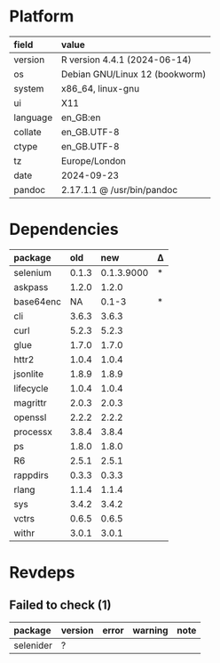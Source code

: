 # Platform

|field    |value                          |
|:--------|:------------------------------|
|version  |R version 4.4.1 (2024-06-14)   |
|os       |Debian GNU/Linux 12 (bookworm) |
|system   |x86_64, linux-gnu              |
|ui       |X11                            |
|language |en_GB:en                       |
|collate  |en_GB.UTF-8                    |
|ctype    |en_GB.UTF-8                    |
|tz       |Europe/London                  |
|date     |2024-09-23                     |
|pandoc   |2.17.1.1 @ /usr/bin/pandoc     |

# Dependencies

|package   |old   |new        |Δ  |
|:---------|:-----|:----------|:--|
|selenium  |0.1.3 |0.1.3.9000 |*  |
|askpass   |1.2.0 |1.2.0      |   |
|base64enc |NA    |0.1-3      |*  |
|cli       |3.6.3 |3.6.3      |   |
|curl      |5.2.3 |5.2.3      |   |
|glue      |1.7.0 |1.7.0      |   |
|httr2     |1.0.4 |1.0.4      |   |
|jsonlite  |1.8.9 |1.8.9      |   |
|lifecycle |1.0.4 |1.0.4      |   |
|magrittr  |2.0.3 |2.0.3      |   |
|openssl   |2.2.2 |2.2.2      |   |
|processx  |3.8.4 |3.8.4      |   |
|ps        |1.8.0 |1.8.0      |   |
|R6        |2.5.1 |2.5.1      |   |
|rappdirs  |0.3.3 |0.3.3      |   |
|rlang     |1.1.4 |1.1.4      |   |
|sys       |3.4.2 |3.4.2      |   |
|vctrs     |0.6.5 |0.6.5      |   |
|withr     |3.0.1 |3.0.1      |   |

# Revdeps

## Failed to check (1)

|package   |version |error |warning |note |
|:---------|:-------|:-----|:-------|:----|
|selenider |?       |      |        |     |


